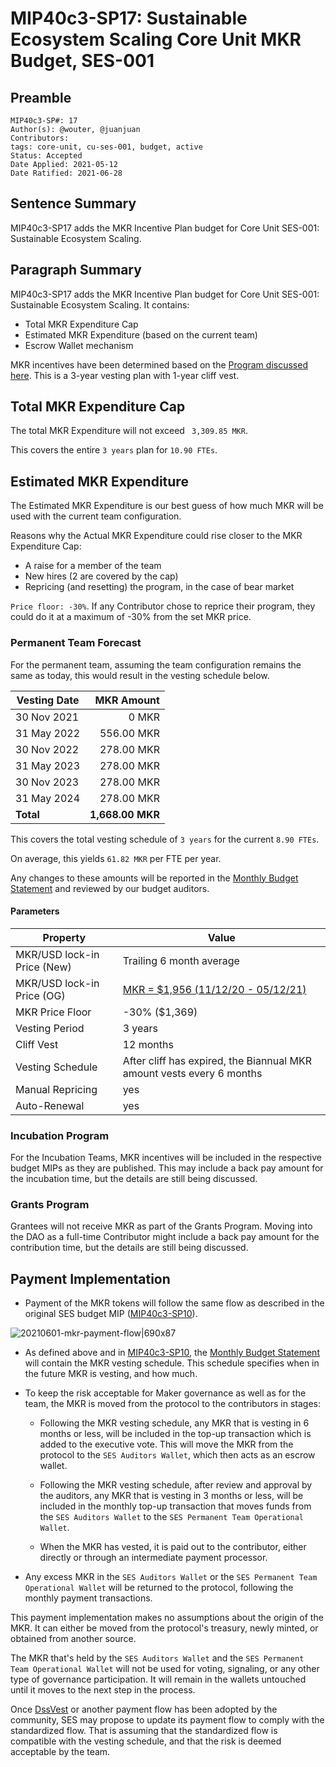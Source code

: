 # MIP40c3-SP17: Sustainable Ecosystem Scaling Core Unit MKR Budget, SES-001

## Preamble

```
MIP40c3-SP#: 17
Author(s): @wouter, @juanjuan
Contributors:
tags: core-unit, cu-ses-001, budget, active
Status: Accepted
Date Applied: 2021-05-12
Date Ratified: 2021-06-28
```

## Sentence Summary

MIP40c3-SP17 adds the MKR Incentive Plan budget for Core Unit SES-001: Sustainable Ecosystem Scaling.

## Paragraph Summary

MIP40c3-SP17 adds the MKR Incentive Plan budget for Core Unit SES-001: Sustainable Ecosystem Scaling. It contains:
- Total MKR Expenditure Cap
- Estimated MKR Expenditure (based on the current team)
- Escrow Wallet mechanism

MKR incentives have been determined based on the [Program discussed here](https://forum.makerdao.com/t/pre-mip-discussion-an-alternative-mkr-compensation-plan/8000). This is a 3-year vesting plan with 1-year cliff vest.

## Total MKR Expenditure Cap

The total MKR Expenditure will not exceed ` 3,309.85 MKR`.

This covers the entire `3 years` plan for `10.90 FTEs`.

## Estimated MKR Expenditure

The Estimated MKR Expenditure is our best guess of how much MKR will be used with the current team configuration.

Reasons why the Actual MKR Expenditure could rise closer to the MKR Expenditure Cap:
- A raise for a member of the team
- New hires (2 are covered by the cap)
- Repricing (and resetting) the program, in the case of bear market

`Price floor: -30%`. If any Contributor chose to reprice their program, they could do it at a maximum of -30% from the set MKR price.

### Permanent Team Forecast

For the permanent team, assuming the team configuration remains the same as today, this would result in the vesting schedule below.

| Vesting Date     |       MKR Amount |
|------------------|-----------------:|
| 30 Nov 2021      |            0 MKR |
| 31 May 2022      |       556.00 MKR |
| 30 Nov 2022      |       278.00 MKR |
| 31 May 2023      |       278.00 MKR |
| 30 Nov 2023      |       278.00 MKR |
| 31 May 2024      |       278.00 MKR |
| **Total**        | **1,668.00 MKR** |

This covers the total vesting schedule of `3 years` for the current `8.90 FTEs`.

On average, this yields `61.82 MKR` per FTE per year.

Any changes to these amounts will be reported in the [Monthly Budget Statement](https://github.com/makerdao-ses/transparency-reporting/tree/main/Monthly%20Budget%20Statements) and reviewed by our budget auditors.

#### Parameters

| Property | Value |
| -------- | -------- |
| MKR/USD lock-in Price (New) | Trailing 6 month average |
| MKR/USD lock-in Price (OG)  | [MKR = $1,956 (11/12/20 - 05/12/21)](https://www.investing.com/crypto/maker/mkr-usd-historical-data)
| MKR Price Floor       | -30% ($1,369)                 |
| Vesting Period        | 3 years                  |
| Cliff Vest            | 12 months                |
| Vesting Schedule      | After cliff has expired, the Biannual MKR amount vests every 6 months |
| Manual Repricing      | yes                      |
| Auto-Renewal          | yes                      |

### Incubation Program

For the Incubation Teams, MKR incentives will be included in the respective budget MIPs as they are published. This may include a back pay amount for the incubation time, but the details are still being discussed.

### Grants Program

Grantees will not receive MKR as part of the Grants Program. Moving into the DAO as a full-time Contributor might include a back pay amount for the contribution time, but the details are still being discussed.

## Payment Implementation

* Payment of the MKR tokens will follow the same flow as described in the original SES budget MIP ([MIP40c3-SP10](https://forum.makerdao.com/t/mip40c3-sp10-modify-core-unit-budget-ses-001/7369#multi-sig-wallets)).

![20210601-mkr-payment-flow|690x87](upload://qsDqihk9TkA3foYk1mtmLz1uBcz.png)

* As defined above and in [MIP40c3-SP10](https://forum.makerdao.com/t/mip40c3-sp10-modify-core-unit-budget-ses-001/7369#multi-sig-wallets), the [Monthly Budget Statement](https://github.com/makerdao-ses/transparency-reporting/tree/main/Monthly%20Budget%20Statements) will contain the MKR vesting schedule. This schedule specifies when in the future MKR is vesting, and how much.

* To keep the risk acceptable for Maker governance as well as for the team, the MKR is moved from the protocol to the contributors in stages:

  * Following the MKR vesting schedule, any MKR that is vesting in 6 months or less, will be included in the top-up transaction which is added to the executive vote. This will move the MKR from the protocol to the `SES Auditors Wallet`, which then acts as an escrow wallet.

  * Following the MKR vesting schedule, after review and approval by the auditors, any MKR that is vesting in 3 months or less, will be included in the monthly top-up transaction that moves funds from the `SES Auditors Wallet` to the `SES Permanent Team Operational Wallet`.

  * When the MKR has vested, it is paid out to the contributor, either directly or through an intermediate payment processor.

* Any excess MKR in the `SES Auditors Wallet` or the `SES Permanent Team Operational Wallet` will be returned to the protocol, following the monthly payment transactions.

This payment implementation makes no assumptions about the origin of the MKR. It can either be moved from the protocol's treasury, newly minted, or obtained from another source.

The MKR that's held by the `SES Auditors Wallet` and the `SES Permanent Team Operational Wallet` will not be used for voting, signaling, or any other type of governance participation. It will remain in the wallets untouched until it moves to the next step in the process.

Once [DssVest](https://forum.makerdao.com/t/mip-54-dssvest/8025) or another payment flow has been adopted by the community, SES may propose to update its payment flow to comply with the standardized flow. That is assuming that the standardized flow is compatible with the vesting schedule, and that the risk is deemed acceptable by the team.

